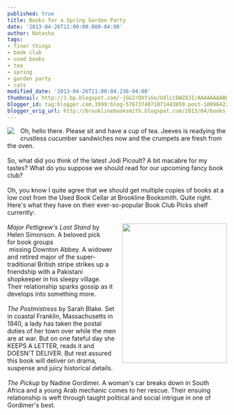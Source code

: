 ```yaml
---
published: true
title: Books for a Spring Garden Party
date: '2013-04-26T11:00:00.000-04:00'
author: Natasha
tags:
- finer things
- book club
- used books
- tea
- spring
- garden party
- cats
modified_date: '2013-04-26T11:00:04.236-04:00'
thumbnail: http://3.bp.blogspot.com/-jGG2rDXYiGo/UXlLC6WZdJI/AAAAAAAABPU/THv5gZIT_Oc/s72-c/fancy_cat.jpg
blogger_id: tag:blogger.com,1999:blog-5767374071871443859.post-1009642255093354435
blogger_orig_url: http://brooklinebooksmith.blogspot.com/2013/04/books-for-spring-garden-party.html
---
```


<div class="separator" style="clear: both; text-align: center;"><a href="http://3.bp.blogspot.com/-jGG2rDXYiGo/UXlLC6WZdJI/AAAAAAAABPU/THv5gZIT_Oc/s1600/fancy_cat.jpg" imageanchor="1" style="clear: left; float: left; margin-bottom: 1em; margin-right: 1em;"><img border="0" src="http://3.bp.blogspot.com/-jGG2rDXYiGo/UXlLC6WZdJI/AAAAAAAABPU/THv5gZIT_Oc/s1600/fancy_cat.jpg" /></a></div>Oh, hello there. Please sit and have a cup of tea. Jeeves is readying the crustless cucumber sandwiches now and the crumpets are fresh from the oven.<br /><br />So, what did you think of the latest Jodi Picoult? A bit macabre for my tastes? What do you suppose we should read for our upcoming fancy book club?<br /><br />Oh, you know I quite agree that we should get multiple copies of books at a low cost from the Used Book Cellar at Brookline Booksmith. Quite right. Here's what they have on their ever-so-popular Book Club Picks shelf currently:<br /><br /><a href="http://4.bp.blogspot.com/-tfVCo7NxMu0/UXlQy7Zs8iI/AAAAAAAABPk/JdPfxkq2Xko/s1600/CYMERA_20130425_114552.jpg" imageanchor="1" style="clear: right; float: right; margin-bottom: 1em; margin-left: 1em;"><img border="0" height="320" src="http://4.bp.blogspot.com/-tfVCo7NxMu0/UXlQy7Zs8iI/AAAAAAAABPk/JdPfxkq2Xko/s320/CYMERA_20130425_114552.jpg" width="240" /></a><i>Major Pettigrew's Last Stand</i> by Helen Simonson. A beloved pick for&nbsp;book groups<br />&nbsp;missing Downton Abbey. A widower and retired major of the super-traditional British stripe strikes up a friendship with a Pakistani shopkeeper in his sleepy village. Their relationship sparks gossip as it develops into something more.<br /><br /><i>The Postmistress</i> by Sarah Blake. Set in coastal Franklin, Massachusetts in 1940, a lady has taken the postal duties of her town over while the men are at war. But on one fateful day she KEEPS A LETTER, reads it and DOESN'T DELIVER. But rest assured this book will deliver on drama, suspense and juicy historical details.<br /><br /><i>The Pickup</i> by Nadine Gordimer. A woman's car breaks down in South Africa and a young Arab mechanic comes to her rescue. Their ensuing relationship is weft through taught political and social intrigue in one of Gordimer's best.